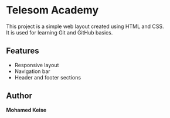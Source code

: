 # Telesom Academy

This project is a simple web layout created using HTML and CSS.  
It is used for learning Git and GitHub basics.

## Features
- Responsive layout
- Navigation bar
- Header and footer sections

## Author
**Mohamed Keise**

